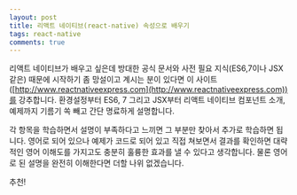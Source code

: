 ```yaml
---
layout: post
title: 리액트 네이티브(react-native) 속성으로 배우기
tags: react-native
comments: true
---
```


리액트 네이티브가 배우고 싶은데 방대한 공식 문서와 사전 필요 지식(ES6,7이나 JSX 같은) 때문에 시작하기 좀 망설이고 계시는 분이 있다면 이 사이트([http://www.reactnativeexpress.com](http://www.reactnativeexpress.com))를 강추합니다. 환경설정부터 ES6, 7 그리고 JSX부터 리액트 네이티브 컴포넌트 소개, 예제까지 기름기 쏙 빼고 간단 명료하게 설명합니다.  
  
각 항목을 학습하면서 설명이 부족하다고 느끼면 그 부분만 찾아서 추가로 학습하면 됩니다. 영어로 되어 있으나 예제가 코드로 되어 있고 직접 쳐보면서 결과를 확인하면 대략적인 영어 이해도를 가지고도 충분히 훌륭한 효과를 낼 수 있다고 생각합니다. 물론 영어로 된 설명을 완전히 이해한다면 더할 나위 없겠습니다.
  
추천!
